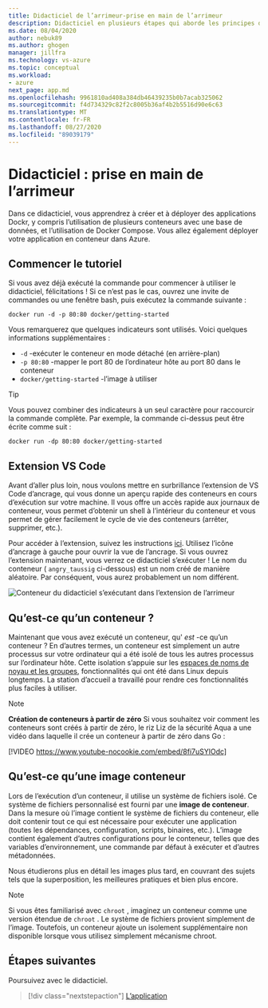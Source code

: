 ```yaml
---
title: Didacticiel de l’arrimeur-prise en main de l’arrimeur
description: Didacticiel en plusieurs étapes qui aborde les principes de base de l’utilisation de l’arrimeur avec Visual Studio Code.
ms.date: 08/04/2020
author: nebuk89
ms.author: ghogen
manager: jillfra
ms.technology: vs-azure
ms.topic: conceptual
ms.workload:
- azure
next_page: app.md
ms.openlocfilehash: 9961810ad408a384db46439235b0b7acab325062
ms.sourcegitcommit: f4d734329c82f2c8005b36af4b2b5516d90e6c63
ms.translationtype: MT
ms.contentlocale: fr-FR
ms.lasthandoff: 08/27/2020
ms.locfileid: "89039179"
---
```

# <a name="tutorial-get-started-with-docker"></a>Didacticiel : prise en main de l’arrimeur

Dans ce didacticiel, vous apprendrez à créer et à déployer des applications Dockr, y compris l’utilisation de plusieurs conteneurs avec une base de données, et l’utilisation de Docker Compose. Vous allez également déployer votre application en conteneur dans Azure.

## <a name="start-the-tutorial"></a>Commencer le tutoriel

Si vous avez déjà exécuté la commande pour commencer à utiliser le didacticiel, félicitations !  Si ce n’est pas le cas, ouvrez une invite de commandes ou une fenêtre bash, puis exécutez la commande suivante :

```cli
docker run -d -p 80:80 docker/getting-started
```

Vous remarquerez que quelques indicateurs sont utilisés. Voici quelques informations supplémentaires :

- `-d` -exécuter le conteneur en mode détaché (en arrière-plan)
- `-p 80:80` -mapper le port 80 de l’ordinateur hôte au port 80 dans le conteneur
- `docker/getting-started` -l’image à utiliser

> [!TIP]
> Vous pouvez combiner des indicateurs à un seul caractère pour raccourcir la commande complète.
> Par exemple, la commande ci-dessus peut être écrite comme suit :
>
> ```cli
> docker run -dp 80:80 docker/getting-started
> ```

## <a name="the-vs-code-extension"></a>Extension VS Code

Avant d’aller plus loin, nous voulons mettre en surbrillance l’extension de VS Code d’ancrage, qui vous donne un aperçu rapide des conteneurs en cours d’exécution sur votre machine. Il vous offre un accès rapide aux journaux de conteneur, vous permet d’obtenir un shell à l’intérieur du conteneur et vous permet de gérer facilement le cycle de vie des conteneurs (arrêter, supprimer, etc.).

Pour accéder à l’extension, suivez les instructions [ici](https://code.visualstudio.com/docs/containers/overview). Utilisez l’icône d’ancrage à gauche pour ouvrir la vue de l’ancrage. Si vous ouvrez l’extension maintenant, vous verrez ce didacticiel s’exécuter ! Le nom du conteneur ( `angry_taussig` ci-dessous) est un nom créé de manière aléatoire. Par conséquent, vous aurez probablement un nom différent.

![Conteneur du didacticiel s’exécutant dans l’extension de l’arrimeur](media/vs-tutorial-in-extension.png)

## <a name="what-is-a-container"></a>Qu’est-ce qu’un conteneur ?

Maintenant que vous avez exécuté un conteneur, qu' *est* -ce qu’un conteneur ? En d’autres termes, un conteneur est simplement un autre processus sur votre ordinateur qui a été isolé de tous les autres processus sur l’ordinateur hôte. Cette isolation s’appuie sur les [espaces de noms de noyau et les groupes](https://medium.com/@saschagrunert/demystifying-containers-part-i-kernel-space-2c53d6979504), fonctionnalités qui ont été dans Linux depuis longtemps. La station d’accueil a travaillé pour rendre ces fonctionnalités plus faciles à utiliser.

> [!NOTE]
> **Création de conteneurs à partir de zéro** Si vous souhaitez voir comment les conteneurs sont créés à partir de zéro, le riz Liz de la sécurité Aqua a une vidéo dans laquelle il crée un conteneur à partir de zéro dans Go :
>
> [!VIDEO https://www.youtube-nocookie.com/embed/8fi7uSYlOdc]

## <a name="what-is-a-container-image"></a>Qu’est-ce qu’une image conteneur

Lors de l’exécution d’un conteneur, il utilise un système de fichiers isolé. Ce système de fichiers personnalisé est fourni par une **image de conteneur**. Dans la mesure où l’image contient le système de fichiers du conteneur, elle doit contenir tout ce qui est nécessaire pour exécuter une application (toutes les dépendances, configuration, scripts, binaires, etc.). L’image contient également d’autres configurations pour le conteneur, telles que des variables d’environnement, une commande par défaut à exécuter et d’autres métadonnées.

Nous étudierons plus en détail les images plus tard, en couvrant des sujets tels que la superposition, les meilleures pratiques et bien plus encore.

> [!NOTE]
> Si vous êtes familiarisé avec `chroot` , imaginez un conteneur comme une version étendue de `chroot` . Le système de fichiers provient simplement de l’image. Toutefois, un conteneur ajoute un isolement supplémentaire non disponible lorsque vous utilisez simplement mécanisme chroot.

## <a name="next-steps"></a>Étapes suivantes

Poursuivez avec le didacticiel.

> [!div class="nextstepaction"]
> [L’application](your-application.md)

